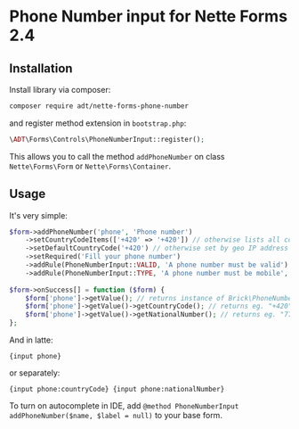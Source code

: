 # Phone Number input for Nette Forms 2.4

## Installation

Install library via composer:

```sh
composer require adt/nette-forms-phone-number
```

and register method extension in `bootstrap.php`:

```php
\ADT\Forms\Controls\PhoneNumberInput::register();
```

This allows you to call the method `addPhoneNumber` on class `Nette\Forms\Form` or `Nette\Forms\Container`.

## Usage

It's very simple:

```php
$form->addPhoneNumber('phone', 'Phone number')
	->setCountryCodeItems(['+420' => '+420']) // otherwise lists all countries with a prompt
	->setDefaultCountryCode('+420') // otherwise set by geo IP address
	->setRequired('Fill your phone number')
	->addRule(PhoneNumberInput::VALID, 'A phone number must be valid')
	->addRule(PhoneNumberInput::TYPE, 'A phone number must be mobile', PhoneNumberType::MOBILE);
  
$form->onSuccess[] = function ($form) {
	$form['phone']->getValue(); // returns instance of Brick\PhoneNumber\PhoneNumber
	$form['phone']->getValue()->getCountryCode(); // returns eg. "+420"
	$form['phone']->getValue()->getNationalNumber(); // returns eg. "776123123"
};
```

And in latte:

```latte
{input phone}
```

or separately:

```latte
{input phone:countryCode} {input phone:nationalNumber}
```

To turn on autocomplete in IDE, add `@method PhoneNumberInput addPhoneNumber($name, $label = null)` to your base form.
